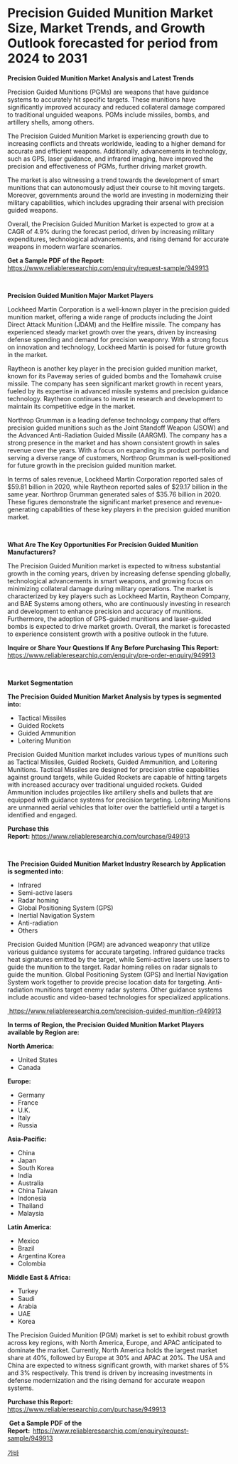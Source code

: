 <p><h1>Precision Guided Munition Market Size, Market Trends, and Growth Outlook forecasted for period from 2024 to 2031</h1></p><p><strong>Precision Guided Munition Market Analysis and Latest Trends</strong></p>
<p><p>Precision Guided Munitions (PGMs) are weapons that have guidance systems to accurately hit specific targets. These munitions have significantly improved accuracy and reduced collateral damage compared to traditional unguided weapons. PGMs include missiles, bombs, and artillery shells, among others.</p><p>The Precision Guided Munition Market is experiencing growth due to increasing conflicts and threats worldwide, leading to a higher demand for accurate and efficient weapons. Additionally, advancements in technology, such as GPS, laser guidance, and infrared imaging, have improved the precision and effectiveness of PGMs, further driving market growth.</p><p>The market is also witnessing a trend towards the development of smart munitions that can autonomously adjust their course to hit moving targets. Moreover, governments around the world are investing in modernizing their military capabilities, which includes upgrading their arsenal with precision guided weapons.</p><p>Overall, the Precision Guided Munition Market is expected to grow at a CAGR of 4.9% during the forecast period, driven by increasing military expenditures, technological advancements, and rising demand for accurate weapons in modern warfare scenarios.</p></p>
<p><strong>Get a Sample PDF of the Report:&nbsp;</strong> <a href="https://www.reliableresearchiq.com/enquiry/request-sample/949913">https://www.reliableresearchiq.com/enquiry/request-sample/949913</a></p>
<p>&nbsp;</p>
<p><strong>Precision Guided Munition Major Market Players</strong></p>
<p><p>Lockheed Martin Corporation is a well-known player in the precision guided munition market, offering a wide range of products including the Joint Direct Attack Munition (JDAM) and the Hellfire missile. The company has experienced steady market growth over the years, driven by increasing defense spending and demand for precision weaponry. With a strong focus on innovation and technology, Lockheed Martin is poised for future growth in the market.</p><p>Raytheon is another key player in the precision guided munition market, known for its Paveway series of guided bombs and the Tomahawk cruise missile. The company has seen significant market growth in recent years, fueled by its expertise in advanced missile systems and precision guidance technology. Raytheon continues to invest in research and development to maintain its competitive edge in the market.</p><p>Northrop Grumman is a leading defense technology company that offers precision guided munitions such as the Joint Standoff Weapon (JSOW) and the Advanced Anti-Radiation Guided Missile (AARGM). The company has a strong presence in the market and has shown consistent growth in sales revenue over the years. With a focus on expanding its product portfolio and serving a diverse range of customers, Northrop Grumman is well-positioned for future growth in the precision guided munition market.</p><p>In terms of sales revenue, Lockheed Martin Corporation reported sales of $59.81 billion in 2020, while Raytheon reported sales of $29.17 billion in the same year. Northrop Grumman generated sales of $35.76 billion in 2020. These figures demonstrate the significant market presence and revenue-generating capabilities of these key players in the precision guided munition market.</p></p>
<p>&nbsp;</p>
<p><strong>What Are The Key Opportunities For Precision Guided Munition Manufacturers?</strong></p>
<p><p>The Precision Guided Munition market is expected to witness substantial growth in the coming years, driven by increasing defense spending globally, technological advancements in smart weapons, and growing focus on minimizing collateral damage during military operations. The market is characterized by key players such as Lockheed Martin, Raytheon Company, and BAE Systems among others, who are continuously investing in research and development to enhance precision and accuracy of munitions. Furthermore, the adoption of GPS-guided munitions and laser-guided bombs is expected to drive market growth. Overall, the market is forecasted to experience consistent growth with a positive outlook in the future.</p></p>
<p><strong>Inquire or Share Your Questions If Any Before Purchasing This Report:</strong> <a href="https://www.reliableresearchiq.com/enquiry/pre-order-enquiry/949913">https://www.reliableresearchiq.com/enquiry/pre-order-enquiry/949913</a></p>
<p>&nbsp;</p>
<p><strong>Market Segmentation</strong></p>
<p><strong>The Precision Guided Munition Market Analysis by types is segmented into:</strong></p>
<p><ul><li>Tactical Missiles</li><li>Guided Rockets</li><li>Guided Ammunition</li><li>Loitering Munition</li></ul></p>
<p><p>Precision Guided Munition market includes various types of munitions such as Tactical Missiles, Guided Rockets, Guided Ammunition, and Loitering Munitions. Tactical Missiles are designed for precision strike capabilities against ground targets, while Guided Rockets are capable of hitting targets with increased accuracy over traditional unguided rockets. Guided Ammunition includes projectiles like artillery shells and bullets that are equipped with guidance systems for precision targeting. Loitering Munitions are unmanned aerial vehicles that loiter over the battlefield until a target is identified and engaged.</p></p>
<p><strong>Purchase this Report:&nbsp;</strong><a href="https://www.reliableresearchiq.com/purchase/949913">https://www.reliableresearchiq.com/purchase/949913</a></p>
<p>&nbsp;</p>
<p><strong>The Precision Guided Munition Market Industry Research by Application is segmented into:</strong></p>
<p><ul><li>Infrared</li><li>Semi-active lasers</li><li>Radar homing</li><li>Global Positioning System (GPS)</li><li>Inertial Navigation System</li><li>Anti-radiation</li><li>Others</li></ul></p>
<p><p>Precision Guided Munition (PGM) are advanced weaponry that utilize various guidance systems for accurate targeting. Infrared guidance tracks heat signatures emitted by the target, while Semi-active lasers use lasers to guide the munition to the target. Radar homing relies on radar signals to guide the munition. Global Positioning System (GPS) and Inertial Navigation System work together to provide precise location data for targeting. Anti-radiation munitions target enemy radar systems. Other guidance systems include acoustic and video-based technologies for specialized applications.</p></p>
<p><a href="https://www.reliableresearchiq.com/precision-guided-munition-r949913">&nbsp;https://www.reliableresearchiq.com/precision-guided-munition-r949913</a></p>
<p><strong>In terms of Region, the Precision Guided Munition Market Players available by Region are:</strong></p>
<p>
    <p> <strong> North America: </strong>
        <ul>
            <li>United States</li>
            <li>Canada</li>
        </ul>
        </p> 
    <p> <strong> Europe: </strong>
        <ul>
            <li>Germany</li>
            <li>France</li>
            <li>U.K.</li>
            <li>Italy</li>
            <li>Russia</li>
        </ul>
        </p> 
    <p> <strong> Asia-Pacific: </strong>
        <ul>
            <li>China</li>
            <li>Japan</li>
            <li>South Korea</li>
            <li>India</li>
            <li>Australia</li>
            <li>China Taiwan</li>
            <li>Indonesia</li>
            <li>Thailand</li>
            <li>Malaysia</li>
        </ul>
        </p> 
    <p> <strong> Latin America: </strong>
        <ul>
            <li>Mexico</li>
            <li>Brazil</li>
            <li>Argentina Korea</li>
            <li>Colombia</li>
        </ul>
        </p> 
    <p> <strong> Middle East & Africa: </strong>
        <ul>
            <li>Turkey</li>
            <li>Saudi</li>
            <li>Arabia</li>
            <li>UAE</li>
            <li>Korea</li>
        </ul>
    </p>
    </p>
<p><p>The Precision Guided Munition (PGM) market is set to exhibit robust growth across key regions, with North America, Europe, and APAC anticipated to dominate the market. Currently, North America holds the largest market share at 40%, followed by Europe at 30% and APAC at 20%. The USA and China are expected to witness significant growth, with market shares of 5% and 3% respectively. This trend is driven by increasing investments in defense modernization and the rising demand for accurate weapon systems.</p></p>
<p><strong>Purchase this Report: </strong><a href="https://www.reliableresearchiq.com/purchase/949913">https://www.reliableresearchiq.com/purchase/949913</a></p>
<p>&nbsp;<strong>Get a Sample PDF of the Report:&nbsp;&nbsp;</strong><a href="https://www.reliableresearchiq.com/enquiry/request-sample/949913">https://www.reliableresearchiq.com/enquiry/request-sample/949913</a></p>
<p><strong></strong></p>
<p><p><a href="https://github.com/laholand/Market-Research-Report-List-5/blob/main/239744778541.md">가바</a></p></p>